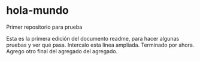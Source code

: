 # hola-mundo
Primer repositorio para prueba

Esta es la primera edición del documento readme, para hacer
algunas pruebas y ver qué pasa.
Intercalo esta linea ampliada. 
Terminado por ahora.
Agrego otro final del
agregado del agregado.
